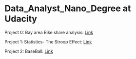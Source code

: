 # Data_Analyst_Nano_Degree at Udacity

Project 0: Bay area Bike share analysis: [Link](https://github.com/vemulamanoharr/Data_Analyst_Nano_Degree/blob/master/P0-Bay_Area_Bike_Share_Analysis/dandp0-bikeshareanalysis/Bay_Area_Bike_Share_Analysis.ipynb)

Project 1: Statistics- The Stroop Effect: [Link](https://github.com/vemulamanoharr/Data_Analyst_Nano_Degree/blob/master/P1-The_Stroop_Effect/Project%201.ipynb)

Project 2: BaseBall: [Link](https://github.com/vemulamanoharr/Data_Analyst_Nano_Degree/blob/master/P2-Base_Ball_Data_Analysis/Base_Ball_Data_Analysis.ipynb)
